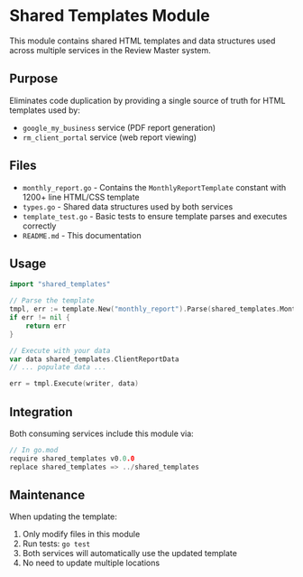 # Shared Templates Module

This module contains shared HTML templates and data structures used across multiple services in the Review Master system.

## Purpose

Eliminates code duplication by providing a single source of truth for HTML templates used by:
- `google_my_business` service (PDF report generation)
- `rm_client_portal` service (web report viewing)

## Files

- `monthly_report.go` - Contains the `MonthlyReportTemplate` constant with 1200+ line HTML/CSS template
- `types.go` - Shared data structures used by both services
- `template_test.go` - Basic tests to ensure template parses and executes correctly
- `README.md` - This documentation

## Usage

```go
import "shared_templates"

// Parse the template
tmpl, err := template.New("monthly_report").Parse(shared_templates.MonthlyReportTemplate)
if err != nil {
    return err
}

// Execute with your data
var data shared_templates.ClientReportData
// ... populate data ...

err = tmpl.Execute(writer, data)
```

## Integration

Both consuming services include this module via:

```go
// In go.mod
require shared_templates v0.0.0
replace shared_templates => ../shared_templates
```

## Maintenance

When updating the template:
1. Only modify files in this module
2. Run tests: `go test`
3. Both services will automatically use the updated template
4. No need to update multiple locations